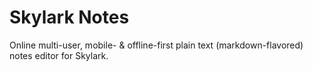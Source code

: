 # Skylark Notes

Online multi-user, mobile- & offline-first plain text (markdown-flavored) notes editor for Skylark.
